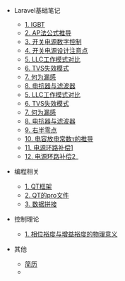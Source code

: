 <!-- 侧边栏 docs/_sidebar.md -->

- Laravel基础笔记
    - [1. IGBT](01/IGBT/)
    - [2. AP法公式推导](01/AP法公式推导/)
    - [3. 开关电源数字控制](01/开关电源数字控制（1）.md)
    - [4. 开关电源设计注意点](01/开关电源设计流程.md)
    - [5. LLC工作模式对比](01/LLC工作模式对比.md)
    - [6. TVS失效模式](01/TVS失效模式.md)
    - [7. 何为漏感](01/何为漏感.md)
    - [8. 电抗器与滤波器](01/变频器专用电抗器与滤波器的区别.md)
    - [5. LLC工作模式对比](01/LLC工作模式对比.md)
    - [6. TVS失效模式](01/TVS失效模式.md)
    - [7. 何为漏感](01/何为漏感.md)
    - [8. 电抗器与滤波器](01/变频器专用电抗器与滤波器的区别.md)
    - [9. 右半零点](01/开关电源中的“右半平面零点问题（RHPZ）”.md)
    - [10. 电容放电常数τ的推导](01/电容放电特性分析τ=RC的推导.md)
    - [11. 电源环路补偿1](01/电源环路补偿第一节.md)
    - [12. 电源环路补偿2](01/电源环路补偿第二节.md)_
- 编程相关
    - [1. QT框架](01/QT框架/)
    - [2. QT的pro文件](01/QT的pro文件讲解.md)
    - [3. 数据拼接](01/数据拼接.md)
- 控制理论
    - [1. 相位裕度与增益裕度的物理意义](01/相位裕度与增益裕度的物理意义.md)

- 其他
    - [简历](01/简历.md)
    - 
<!-- 以下略 -->

